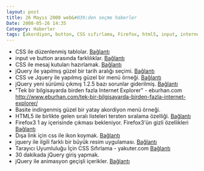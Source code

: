 ```yaml
---
layout: post
title: 26 Mayıs 2008 web&#039;den seçme haberler
Date: 2008-05-26 14:35
Category: Haberler
tags: [akordiyon, button, CSS sıfırlama, Firefox, html5, input, internet explorer, jquery, mesaj kutuları, tablo]
---
```


-   CSS ile düzenlenmiş tablolar. [Bağlantı][]
-   input ve button arasında farklılıklar. [Bağlantı][1]
-   CSS ile mesaj kutuları hazırlamak. [Bağlantı][2]
-   jQuery ile yapılmış güzel bir tarih aralığı seçimi. [Bağlantı][3]
-   CSS ve Jquery ile yapılmış güzel bir menü örneği. [Bağlantı][4]
-   jQuery yeni sürümü çıkmış 1.2.5 bazı sorunlar giderilmiş.
    [Bağlantı][5]
-   "Tek bir bilgisayarda birden fazla Internet Explorer" - eburhan.com
    http://www.eburhan.com/tek-bir-bilgisayarda-birden-fazla-internet-explorer/
-   Basite indirgenmiş güzel bir yatay akordiyon menü örneği.
-   HTML5 ile birlikte gelen sıralı listeleri tersten sıralama özelliği.
    [Bağlantı][8]
-   Firefox3 1 ay içerisinde çıkması bekleniyor. Firefox3'ün gizli
    özellikleri [Bağlantı][9]
-   Dışa link için css ile ikon koymak. [Bağlantı][10]
-   jquery ile ilgili farklı bir büyük resim uygulaması. [Bağlantı][11]
-   Tarayıcı Uyumluluğu İçin CSS Sıfırlama - yakuter.com [Bağlantı][12]
-   30 dakikada jQuery giriş yapmak. 
-   jQuery ile animasyon geçişli içerikler. [Bağlantı][14]


  [Bağlantı]: http://cssconcept.com/css-tables/professional-solutions-for-css-tables
    "css ile tablo düzenleme"
  [1]: http://trevordavis.net/blog/tutorial/input-vs-button/
    "input ve buton"
  [2]: http://www.jankoatwarpspeed.com/post/2008/05/22/CSS-Message-Boxes-for-different-message-types.aspx
    "css ile mesaj kutuları"
  [3]: http://www.filamentgroup.com/examples/datepicker/
    "jQuery seçim aracı"
  [4]: http://nettuts.com/javascript-ajax/create-a-cool-animated-navigation-with-css-and-jquery/
    "jquery css"
  [5]: http://docs.jquery.com/Release:jQuery_1.2.5 "jquery 1.2.5"
  [8]: http://css.dzone.com/news/html-5-reverse-ordered-lists
    "tersten sırala"
  [9]: http://www.sitepoint.com/blogs/2008/05/23/two-hidden-features-new-in-firefox-3/
    "Firefox3"
  [10]: http://www.maxdesign.com.au/presentation/external/ "dışa bağlan"
  [11]: http://www.dfc-e.com/metiers/multimedia/opensource/jquery-fancyzoom/
    "jquery büyük resim"
  [12]: http://www.yakuter.com/tarayici-uyumlulugu-icin-css-sifirlama/
    "tarayıcı uyumu"
  [14]: http://nettuts.com/javascript-ajax/how-to-load-in-and-animate-content-with-jquery/
    "jquery"
